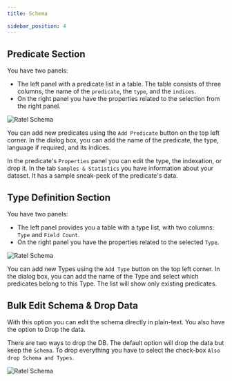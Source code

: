 ```yaml
---
title: Schema

sidebar_position: 4
---
```


## Predicate Section

You have two panels: 
- The left panel with a predicate list in a table. The table consists of three columns, the name of the `predicate`, the `type`, and the `indices`. 
- On the right panel you have the properties related to the selection from the right panel.

![Ratel Schema](/images/ratel/ratel_schema.png)

You can add new predicates using the `Add Predicate` button on the top left corner. In the dialog box, you can add the name of the predicate, the type, language if required, and its indices.

In the predicate's `Properties` panel you can edit the type, the indexation, or drop it. In the tab `Samples & Statistics` you have information about your dataset. It has a sample sneak-peek of the predicate's data.

## Type Definition Section

You have two panels:
- The left panel provides you a table with a type list, with two columns: `Type` and `Field Count`. 
- On the right panel you have the properties related to the selected `Type`.

![Ratel Schema](/images/ratel/ratel_schema_types.png)

 You can add new Types using the `Add Type` button on the top left corner. In the dialog box, you can add the name of the Type and select which predicates belong to this Type. The list will show only existing predicates.

## Bulk Edit Schema & Drop Data

With this option you can edit the schema directly in plain-text. You also have the option to Drop the data. 


There are two ways to drop the DB. The default option will drop the data but keep the `Schema`. To drop everything you have to select the check-box `Also drop Schema and Types`.


![Ratel Schema](/images/ratel/ratel_schema_bulk.png)
